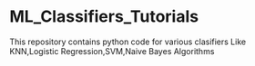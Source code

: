 # ML_Classifiers_Tutorials
This repository contains python code for various clasifiers Like KNN,Logistic Regression,SVM,Naive Bayes Algorithms

